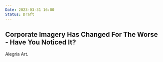 ```yaml
---
Date: 2023-03-31 16:00
Status: Draft
---
```


## Corporate Imagery Has Changed For The Worse - Have You Noticed It?

Alegria Art.